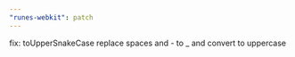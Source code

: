 ```yaml
---
"runes-webkit": patch
---
```


fix: toUpperSnakeCase replace spaces and - to _ and convert to uppercase